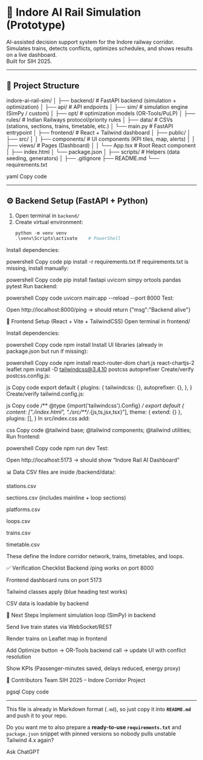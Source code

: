 # 🚆 Indore AI Rail Simulation (Prototype)

AI-assisted decision support system for the Indore railway corridor.  
Simulates trains, detects conflicts, optimizes schedules, and shows results on a live dashboard.  
Built for SIH 2025.

---

## 📂 Project Structure

indore-ai-rail-sim/
│
├── backend/ # FastAPI backend (simulation + optimization)
│ ├── api/ # API endpoints
│ ├── sim/ # simulation engine (SimPy / custom)
│ ├── opt/ # optimization models (OR-Tools/PuLP)
│ ├── rules/ # Indian Railways protocol/priority rules
│ ├── data/ # CSVs (stations, sections, trains, timetable, etc.)
│ └── main.py # FastAPI entrypoint
│
├── frontend/ # React + Tailwind dashboard
│ ├── public/
│ ├── src/
│ │ ├── components/ # UI components (KPI tiles, map, alerts)
│ │ ├── views/ # Pages (Dashboard)
│ │ └── App.tsx # Root React component
│ ├── index.html
│ └── package.json
│
├── scripts/ # Helpers (data seeding, generators)
│
├── .gitignore
├── README.md
└── requirements.txt

yaml
Copy code

---

## ⚙️ Backend Setup (FastAPI + Python)

1. Open terminal in `backend/`
2. Create virtual environment:
   ```powershell
   python -m venv venv
   .\venv\Scripts\activate    # PowerShell
Install dependencies:

powershell
Copy code
pip install -r requirements.txt
If requirements.txt is missing, install manually:

powershell
Copy code
pip install fastapi uvicorn simpy ortools pandas pytest
Run backend:

powershell
Copy code
uvicorn main:app --reload --port 8000
Test:

Open http://localhost:8000/ping → should return {"msg":"Backend alive"}

🎨 Frontend Setup (React + Vite + TailwindCSS)
Open terminal in frontend/

Install dependencies:

powershell
Copy code
npm install
Install UI libraries (already in package.json but run if missing):

powershell
Copy code
npm install react-router-dom chart.js react-chartjs-2 leaflet
npm install -D tailwindcss@3.4.10 postcss autoprefixer
Create/verify postcss.config.js:

js
Copy code
export default {
  plugins: {
    tailwindcss: {},
    autoprefixer: {},
  },
}
Create/verify tailwind.config.js:

js
Copy code
/** @type {import('tailwindcss').Config} */
export default {
  content: ["./index.html", "./src/**/*.{js,ts,jsx,tsx}"],
  theme: { extend: {} },
  plugins: [],
}
In src/index.css add:

css
Copy code
@tailwind base;
@tailwind components;
@tailwind utilities;
Run frontend:

powershell
Copy code
npm run dev
Test:

Open http://localhost:5173 → should show “Indore Rail AI Dashboard”

📊 Data
CSV files are inside /backend/data/:

stations.csv

sections.csv (includes mainline + loop sections)

platforms.csv

loops.csv

trains.csv

timetable.csv

These define the Indore corridor network, trains, timetables, and loops.

✅ Verification Checklist
 Backend /ping works on port 8000

 Frontend dashboard runs on port 5173

 Tailwind classes apply (blue heading test works)

 CSV data is loadable by backend

🚀 Next Steps
Implement simulation loop (SimPy) in backend

Send live train states via WebSocket/REST

Render trains on Leaflet map in frontend

Add Optimize button → OR-Tools backend call → update UI with conflict resolution

Show KPIs (Passenger-minutes saved, delays reduced, energy proxy)

👥 Contributors
Team SIH 2025 – Indore Corridor Project

pgsql
Copy code

---

This file is already in Markdown format (`.md`), so just copy it into **`README.md`** and push it to your repo.  

Do you want me to also prepare a **ready-to-use `requirements.txt`** and `package.json` snippet with pinned versions so nobody pulls unstable Tailwind 4.x again?





Ask ChatGPT
